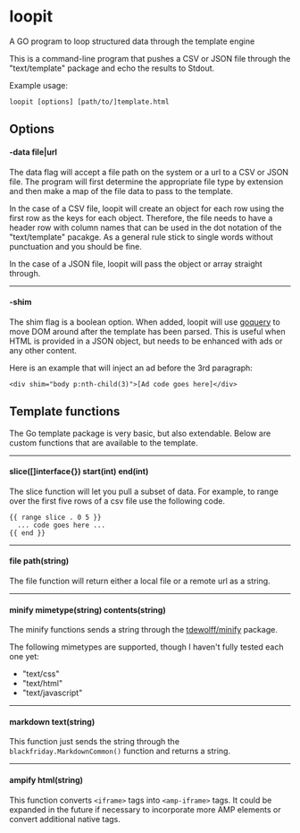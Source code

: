 # loopit
A GO program to loop structured data through the template engine

This is a command-line program that pushes a CSV or JSON file through the "text/template" package and echo the results to Stdout. 

Example usage:

```
loopit [options] [path/to/]template.html
```

## Options

#### -data file|url

The data flag will accept a file path on the system or a url to a CSV or JSON file. The program will first determine the appropriate file type by extension and then make a map of the file data to pass to the template.

In the case of a CSV file, loopit will create an object for each row using the first row as the keys for each object. Therefore, the file needs to have a header row with column names that can be used in the dot notation of the "text/template" pacakge. As a general rule stick to single words without punctuation and you should be fine.

In the case of a JSON file, loopit will pass the object or array straight through.

---

#### -shim

The shim flag is a boolean option. When added, loopit will use [goquery](https://github.com/PuerkitoBio/goquery) to move DOM around after the template has been parsed. This is useful when HTML is provided in a JSON object, but needs to be enhanced with ads or any other content. 

Here is an example that will inject an ad before the 3rd paragraph:

```
<div shim="body p:nth-child(3)">[Ad code goes here]</div>
```

## Template functions

The Go template package is very basic, but also extendable. Below are custom functions that are available to the template.

---

#### slice([]interface{}) start(int) end(int)

The slice function will let you pull a subset of data. For example, to range over the first five rows of a csv file use the following code.

```
{{ range slice . 0 5 }}
  ... code goes here ...
{{ end }}
```

---

#### file path(string)

The file function will return either a local file or a remote url as a string.

---

#### minify mimetype(string) contents(string)

The minify functions sends a string through the [tdewolff/minify](https://github.com/tdewolff/minify) package. 

The following mimetypes are supported, though I haven't fully tested each one yet:

+ "text/css"
+ "text/html"
+ "text/javascript"

---

#### markdown text(string)

This function just sends the string through the `blackfriday.MarkdownCommon()` function and returns a string.

---

#### ampify html(string)

This function converts `<iframe>` tags into `<amp-iframe>` tags. It could be expanded in the future if necessary to incorporate more AMP elements or convert additional native tags.

